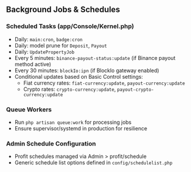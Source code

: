 ## Background Jobs & Schedules

### Scheduled Tasks (app/Console/Kernel.php)
- Daily: `main:cron`, `badge:cron`
- Daily: model prune for `Deposit`, `Payout`
- Daily: `UpdatePropertyJob`
- Every 5 minutes: `binance-payout-status:update` (if Binance payout method active)
- Every 30 minutes: `blockIo:ipn` (if BlockIo gateway enabled)
- Conditional updates based on Basic Control settings:
  - Fiat currency rates: `fiat-currency:update`, `payout-currency:update`
  - Crypto rates: `crypto-currency:update`, `payout-crypto-currency:update`

### Queue Workers
- Run `php artisan queue:work` for processing jobs
- Ensure supervisor/systemd in production for resilience

### Admin Schedule Configuration
- Profit schedules managed via Admin > profit/schedule
- Generic schedule list options defined in `config/schedulelist.php`
